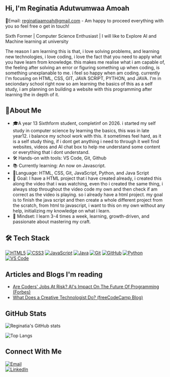 ## Hi, I'm Reginatia Adutwumwaa Amoah

📧Email: reginatiaamoah@gmail.com - Am happy to proceed everything with you so feel free o get in touch!

Sixth Former | Computer Science Enthusiast | I will like to Explore AI and Machine learning at university

The reason I am learning this is that, i love solving problems, and learning new technologies, i love coding, i love the fact that you need to apply what you have learn from knowledge. this makes me realise what i am capable of, the feeling after solving an error or figuring something up when coding, is something unexplanable to me. i feel so happy when am coding.
currently I'm focusing on HTML, CSS, GIT, JAVA SCRIPT, PYTHON, and JAVA. I'm in seciondary school right now so am learning the basics of this as a self study, i am planning on building a website with this programming after learning the in depth of it. 

## 🚀About Me
- 🎓A year 13 Sixthform student, completinf on 2026. i started my self study in computer science by learning the basics, this was in late year12. i balance my school work with this. it sometimes feel hard, as it is a self study thing, if i dont get anything i need to through it well find websites, videos and AI chat box to help me understand some content or everything that i dont understand.
- 🛠️ Hands-on with tools: VS Code, Git, Github
- 📚 Currently learning: An now on Javascript.
- 🚀Language: HTML, CSS, Git, JavaScript, Python, and Java Script
- 🎯 Goal: I have a HTML project that i have created already, i created this along the video that i was watching, even tho i created the same thing, i always stop throughout the video code my own and then check if am correct as the video is playing. so i already have a html project. my goal is to finish the java script and then create a whole different project from the scratch, from html to javascript, i want to this on my own without any help, initializing my knowledge on what i learn.
- 🌱 Mindset: I learn 3-4 times a week, learning, growth-driven, and passionate about mastering my craft.


## 🛠 Tech Stack
[![HTML5](https://img.shields.io/badge/HTML5-E34F26?style=for-the-badge&logo=html5&logoColor=white)](https://developer.mozilla.org/en-US/docs/Web/HTML)
[![CSS3](https://img.shields.io/badge/CSS3-1572B6?style=for-the-badge&logo=css3&logoColor=white)](https://developer.mozilla.org/en-US/docs/Web/CSS)
[![JavaScript](https://img.shields.io/badge/JavaScript-F7DF1E?style=for-the-badge&logo=javascript&logoColor=black)](https://developer.mozilla.org/en-US/docs/Web/JavaScript)
[![Java](https://img.shields.io/badge/Java-007396?style=for-the-badge&logo=java&logoColor=white)](https://www.oracle.com/java/)
[![Git](https://img.shields.io/badge/Git-F05032?style=for-the-badge&logo=git&logoColor=white)](https://git-scm.com/)
[![GitHub](https://img.shields.io/badge/GitHub-181717?style=for-the-badge&logo=github&logoColor=white)](https://github.com/)
[![Python](https://img.shields.io/badge/Python-3776AB?style=for-the-badge&logo=python&logoColor=white)](https://www.python.org/)
[![VS Code](https://img.shields.io/badge/VS%20Code-0078D4?style=for-the-badge&logo=visual-studio-code&logoColor=white)](https://code.visualstudio.com/)

## Articles and Blogs I'm reading
- [Are Coders' Jobs At Risk? AI's Impact On The Future Of Programming (Forbes)](https://www.forbes.com/sites/sylvainduranton/2024/04/15/are-coders-jobs-at-risk-ais-impact-on-the-future-of-programming/)  
- [What Does a Creative Technologist Do? (freeCodeCamp Blog)](https://www.freecodecamp.org/news/what-does-a-creative-technologist-do/?utm_source=chatgpt.com)  

## GitHub Stats
![Reginatia's GitHub stats](https://github-readme-stats.vercel.app/api?username=Reginatia&show_icons=true&theme=tokyonight)

![Top Langs](https://github-readme-stats.vercel.app/api/top-langs/?username=Reginatia&layout=compact&theme=tokyonight)


## Connect With Me
[![Email](https://img.shields.io/badge/Email-D14836?style=for-the-badge&logo=gmail&logoColor=white)](mailto:reginatiaamoah@gmail.com)  
[![LinkedIn](https://img.shields.io/badge/LinkedIn-0077B5?style=for-the-badge&logo=linkedin&logoColor=white)](https://www.linkedin.com/in/reginatia-amoah)



